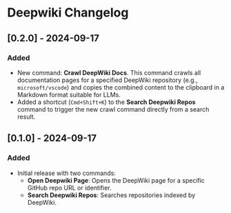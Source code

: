 # Deepwiki Changelog

## [0.2.0] - 2024-09-17

### Added

- New command: **Crawl DeepWiki Docs**. This command crawls all documentation pages for a specified DeepWiki repository (e.g., `microsoft/vscode`) and copies the combined content to the clipboard in a Markdown format suitable for LLMs.
- Added a shortcut (`Cmd+Shift+K`) to the **Search Deepwiki Repos** command to trigger the new crawl command directly from a search result.

## [0.1.0] - 2024-09-17

### Added

- Initial release with two commands:
  - **Open Deepwiki Page**: Opens the DeepWiki page for a specific GitHub repo URL or identifier.
  - **Search Deepwiki Repos**: Searches repositories indexed by DeepWiki.
